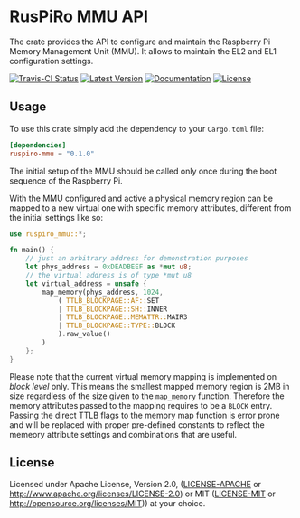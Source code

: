 # RusPiRo MMU API

The crate provides the API to configure and maintain the Raspberry Pi Memory Management Unit (MMU). It allows to maintain the EL2 and EL1 configuration settings.

[![Travis-CI Status](https://api.travis-ci.com/RusPiRo/ruspiro-mmu.svg?branch=release)](https://travis-ci.com/RusPiRo/ruspiro-mmu)
[![Latest Version](https://img.shields.io/crates/v/ruspiro-mmu.svg)](https://crates.io/crates/ruspiro-mmu)
[![Documentation](https://docs.rs/ruspiro-mmu/badge.svg)](https://docs.rs/ruspiro-mmu)
[![License](https://img.shields.io/crates/l/ruspiro-mmu.svg)](https://github.com/RusPiRo/ruspiro-mmu#license)

## Usage

To use this crate simply add the dependency to your ``Cargo.toml`` file:

```toml
[dependencies]
ruspiro-mmu = "0.1.0"
```

The initial setup of the MMU should be called only once during the boot sequence of the Raspberry Pi.

With the MMU configured and active a physical memory region can be mapped to a new virtual one with specific memory attributes, different from the initial settings like so:

```rust
use ruspiro_mmu::*;

fn main() {
    // just an arbitrary address for demonstration purposes
    let phys_address = 0xDEADBEEF as *mut u8;
    // the virtual address is of type *mut u8
    let virtual_address = unsafe {
        map_memory(phys_address, 1024,
            ( TTLB_BLOCKPAGE::AF::SET
            | TTLB_BLOCKPAGE::SH::INNER
            | TTLB_BLOCKPAGE::MEMATTR::MAIR3
            | TTLB_BLOCKPAGE::TYPE::BLOCK
            ).raw_value()
        )
    };
}
```

Please note that the current virtual memory mapping is implemented on *block level* only. This means the smallest mapped memory region is 2MB in size regardless of the size given to the `map_memory` function. Therefore the memory attributes passed to the mapping requires to be a `BLOCK` entry. Passing the direct TTLB flags to the memory map function is error prone and will be replaced with proper pre-defined constants to reflect the memeory attribute settings and combinations that are useful.

## License

Licensed under Apache License, Version 2.0, ([LICENSE-APACHE](LICENSE-APACHE) or http://www.apache.org/licenses/LICENSE-2.0) or MIT ([LICENSE-MIT](LICENSE-MIT) or http://opensource.org/licenses/MIT)) at your choice.